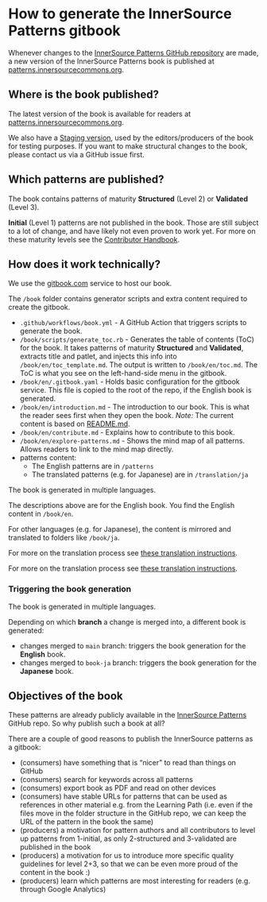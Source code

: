 # How to generate the InnerSource Patterns gitbook

Whenever changes to the [InnerSource Patterns GitHub repository][InnerSourcePatterns] are made, a new version of the InnerSource Patterns book is published at [patterns.innersourcecommons.org][book_production].

## Where is the book published?

The latest version of the book is available for readers at [patterns.innersourcecommons.org][book_production].

We also have a [Staging version][book_staging], used by the editors/producers of the book for testing purposes. If you want to make structural changes to the book, please contact us via a GitHub issue first.

## Which patterns are published?

The book contains patterns of maturity **Structured** (Level 2) or **Validated** (Level 3).

**Initial** (Level 1) patterns are not published in the book. Those are still subject to a lot of change, and have likely not even proven to work yet. For more on these maturity levels see the [Contributor Handbook](../meta/contributor-handbook.md).

## How does it work technically?

We use the [gitbook.com](https://www.gitbook.com) service to host our book.

The `/book` folder contains generator scripts and extra content required to create the gitbook.

- `.github/workflows/book.yml` - A GitHub Action that triggers scripts to generate the book.
- `/book/scripts/generate_toc.rb` - Generates the table of contents (ToC) for the book. It takes patterns of maturity **Structured** and **Validated**, extracts title and patlet, and injects this info into `/book/en/toc_template.md`. The output is written to `/book/en/toc.md`. The ToC is what you see on the left-hand-side menu in the gitbook.
- `/book/en/.gitbook.yaml` - Holds basic configuration for the gitbook service. This file is copied to the root of the repo, if the English book is generated.
- `/book/en/introduction.md` - The introduction to our book. This is what the reader sees first when they open the book. *Note:* The current content is based on [README.md](../README.md).
- `/book/en/contribute.md` - Explains how to contribute to this book.
- `/book/en/explore-patterns.md` - Shows the mind map of all patterns. Allows readers to link to the mind map directly.
- patterns content:
  - The English patterns are in `/patterns`
  - The translated patterns (e.g. for Japanese) are in `/translation/ja`

The book is generated in multiple languages.

The descriptions above are for the English book. You find the English content in `/book/en`.

For other languages (e.g. for Japanese), the content is mirrored and translated to folders like  `/book/ja`.

For more on the translation process see [these translation instructions](../translation/README.md).

For more on the translation process see [these translation instructions](../translation/README.md).

### Triggering the book generation

The book is generated in multiple languages.

Depending on which **branch** a change is merged into, a different book is generated:

* changes merged to `main` branch: triggers the book generation for the **English** book.
* changes merged to `book-ja` branch: triggers the book generation for the **Japanese** book.

## Objectives of the book

These patterns are already publicly available in the [InnerSource Patterns][InnerSourcePatterns] GitHub repo. So why publish such a book at all?

There are a couple of good reasons to publish the InnerSource patterns as a gitbook:

* (consumers) have something that is “nicer” to read than things on GitHub
* (consumers) search for keywords across all patterns
* (consumers) export book as PDF and read on other devices
* (consumers) have stable URLs for patterns that can be used as references in other material e.g. from the Learning Path (i.e. even if the files move in the folder structure in the GitHub repo, we can keep the URL of the pattern in the book the same)
* (producers) a motivation for pattern authors and all contributors to level up patterns from 1-initial, as only 2-structured and 3-validated are published in the book
* (producers) a motivation for us to introduce more specific quality guidelines for level 2+3, so that we can be even more proud of the content in the book :)
* (producers) learn which patterns are most interesting for readers (e.g. through Google Analytics)

[InnerSourcePatterns]: https://github.com/InnerSourceCommons/InnerSourcePatterns
[book_production]: https://patterns.innersourcecommons.org
[book_staging]: https://innersourcecommons.gitbook.io/innersource-patterns-staging/
